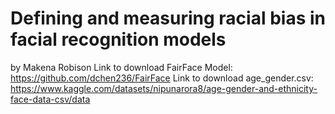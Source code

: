 # Defining and measuring racial bias in facial recognition models
by Makena Robison
Link to download FairFace Model: https://github.com/dchen236/FairFace
Link to download age_gender.csv: https://www.kaggle.com/datasets/nipunarora8/age-gender-and-ethnicity-face-data-csv/data
